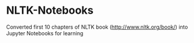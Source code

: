 # NLTK-Notebooks
Converted first 10 chapters of NLTK book (http://www.nltk.org/book/) into Jupyter Notebooks for learning
